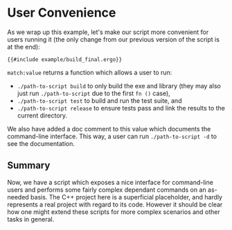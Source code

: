 # User Convenience

As we wrap up this example, let's make our script more convenient for users
running it (the only change from our previous version of the script is at the end):

```ergo
{{#include example/build_final.ergo}}
```

`match:value` returns a function which allows a user to run:
* `./path-to-script build` to only build the exe and library (they may also just
  run `./path-to-script` due to the first `fn ()` case),
* `./path-to-script test` to build and run the test suite, and
* `./path-to-script release` to ensure tests pass and link the results to the current
  directory.

We also have added a doc comment to this value which documents the command-line
interface. This way, a user can run `./path-to-script -d` to see the
documentation.

## Summary
Now, we have a script which exposes a nice interface for command-line users and
performs some fairly complex dependant commands on an as-needed basis. The C++
project here is a superficial placeholder, and hardly represents a real project
with regard to its code. However it should be clear how one might extend these
scripts for more complex scenarios and other tasks in general.
